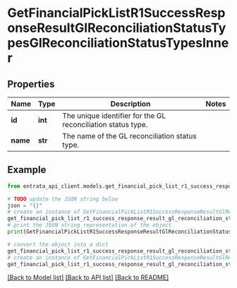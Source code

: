 # GetFinancialPickListR1SuccessResponseResultGlReconciliationStatusTypesGlReconciliationStatusTypesInner


## Properties

Name | Type | Description | Notes
------------ | ------------- | ------------- | -------------
**id** | **int** | The unique identifier for the GL reconciliation status type. | 
**name** | **str** | The name of the GL reconciliation status type. | 

## Example

```python
from entrata_api_client.models.get_financial_pick_list_r1_success_response_result_gl_reconciliation_status_types_gl_reconciliation_status_types_inner import GetFinancialPickListR1SuccessResponseResultGlReconciliationStatusTypesGlReconciliationStatusTypesInner

# TODO update the JSON string below
json = "{}"
# create an instance of GetFinancialPickListR1SuccessResponseResultGlReconciliationStatusTypesGlReconciliationStatusTypesInner from a JSON string
get_financial_pick_list_r1_success_response_result_gl_reconciliation_status_types_gl_reconciliation_status_types_inner_instance = GetFinancialPickListR1SuccessResponseResultGlReconciliationStatusTypesGlReconciliationStatusTypesInner.from_json(json)
# print the JSON string representation of the object
print(GetFinancialPickListR1SuccessResponseResultGlReconciliationStatusTypesGlReconciliationStatusTypesInner.to_json())

# convert the object into a dict
get_financial_pick_list_r1_success_response_result_gl_reconciliation_status_types_gl_reconciliation_status_types_inner_dict = get_financial_pick_list_r1_success_response_result_gl_reconciliation_status_types_gl_reconciliation_status_types_inner_instance.to_dict()
# create an instance of GetFinancialPickListR1SuccessResponseResultGlReconciliationStatusTypesGlReconciliationStatusTypesInner from a dict
get_financial_pick_list_r1_success_response_result_gl_reconciliation_status_types_gl_reconciliation_status_types_inner_from_dict = GetFinancialPickListR1SuccessResponseResultGlReconciliationStatusTypesGlReconciliationStatusTypesInner.from_dict(get_financial_pick_list_r1_success_response_result_gl_reconciliation_status_types_gl_reconciliation_status_types_inner_dict)
```
[[Back to Model list]](../README.md#documentation-for-models) [[Back to API list]](../README.md#documentation-for-api-endpoints) [[Back to README]](../README.md)


